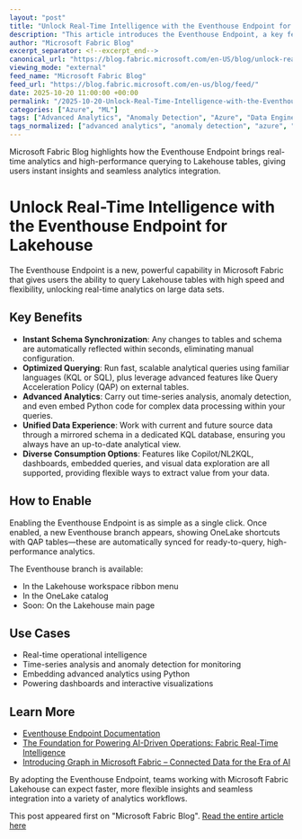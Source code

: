 ```yaml
---
layout: "post"
title: "Unlock Real-Time Intelligence with the Eventhouse Endpoint for Lakehouse"
description: "This article introduces the Eventhouse Endpoint, a key feature in Microsoft Fabric that enables fast, real-time querying of Lakehouse tables. It explains how users can benefit from instant schema synchronization, advanced analytics with SQL and KQL, seamless integration with Python, and rich consumption experiences, all in support of high-volume data and AI-driven operations."
author: "Microsoft Fabric Blog"
excerpt_separator: <!--excerpt_end-->
canonical_url: "https://blog.fabric.microsoft.com/en-US/blog/unlock-real-time-intelligence-with-the-eventhouse-endpoint-for-lakehouse/"
viewing_mode: "external"
feed_name: "Microsoft Fabric Blog"
feed_url: "https://blog.fabric.microsoft.com/en-us/blog/feed/"
date: 2025-10-20 11:00:00 +00:00
permalink: "/2025-10-20-Unlock-Real-Time-Intelligence-with-the-Eventhouse-Endpoint-for-Lakehouse.html"
categories: ["Azure", "ML"]
tags: ["Advanced Analytics", "Anomaly Detection", "Azure", "Data Engineering", "Dynamic Data Types", "Eventhouse Endpoint", "KQL", "Lakehouse", "Microsoft Fabric", "ML", "News", "OneLake", "Python Integration", "Query Acceleration Policy", "Real Time Analytics", "Schema Synchronization", "SQL", "Time Series Analysis"]
tags_normalized: ["advanced analytics", "anomaly detection", "azure", "data engineering", "dynamic data types", "eventhouse endpoint", "kql", "lakehouse", "microsoft fabric", "ml", "news", "onelake", "python integration", "query acceleration policy", "real time analytics", "schema synchronization", "sql", "time series analysis"]
---
```


Microsoft Fabric Blog highlights how the Eventhouse Endpoint brings real-time analytics and high-performance querying to Lakehouse tables, giving users instant insights and seamless analytics integration.<!--excerpt_end-->

# Unlock Real-Time Intelligence with the Eventhouse Endpoint for Lakehouse

The Eventhouse Endpoint is a new, powerful capability in Microsoft Fabric that gives users the ability to query Lakehouse tables with high speed and flexibility, unlocking real-time analytics on large data sets.

## Key Benefits

- **Instant Schema Synchronization**: Any changes to tables and schema are automatically reflected within seconds, eliminating manual configuration.
- **Optimized Querying**: Run fast, scalable analytical queries using familiar languages (KQL or SQL), plus leverage advanced features like Query Acceleration Policy (QAP) on external tables.
- **Advanced Analytics**: Carry out time-series analysis, anomaly detection, and even embed Python code for complex data processing within your queries.
- **Unified Data Experience**: Work with current and future source data through a mirrored schema in a dedicated KQL database, ensuring you always have an up-to-date analytical view.
- **Diverse Consumption Options**: Features like Copilot/NL2KQL, dashboards, embedded queries, and visual data exploration are all supported, providing flexible ways to extract value from your data.

## How to Enable

Enabling the Eventhouse Endpoint is as simple as a single click. Once enabled, a new Eventhouse branch appears, showing OneLake shortcuts with QAP tables—these are automatically synced for ready-to-query, high-performance analytics.

The Eventhouse branch is available:

- In the Lakehouse workspace ribbon menu
- In the OneLake catalog
- Soon: On the Lakehouse main page

## Use Cases

- Real-time operational intelligence
- Time-series analysis and anomaly detection for monitoring
- Embedding advanced analytics using Python
- Powering dashboards and interactive visualizations

## Learn More

- [Eventhouse Endpoint Documentation](https://go.microsoft.com/fwlink/?linkid=2333522)
- [The Foundation for Powering AI-Driven Operations: Fabric Real-Time Intelligence](https://aka.ms/RTIBlogFabConEU2025)
- [Introducing Graph in Microsoft Fabric – Connected Data for the Era of AI](https://aka.ms/FabricGraphFabConblog)

By adopting the Eventhouse Endpoint, teams working with Microsoft Fabric Lakehouse can expect faster, more flexible insights and seamless integration into a variety of analytics workflows.

This post appeared first on "Microsoft Fabric Blog". [Read the entire article here](https://blog.fabric.microsoft.com/en-US/blog/unlock-real-time-intelligence-with-the-eventhouse-endpoint-for-lakehouse/)
